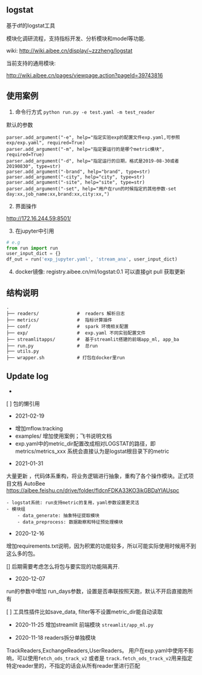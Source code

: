 ##  logstat

基于df的logstat工具

模块化调研流程，支持指标开发、分析模块和model等功能.

wiki: http://wiki.aibee.cn/display/~zzzheng/logstat

当前支持的通用模块:

http://wiki.aibee.cn/pages/viewpage.action?pageId=39743816


## 使用案例

1. 命令行方式 `python run.py -e test.yaml -m test_reader`

默认的参数
```
parser.add_argument("-e", help="指定实验exp的配置文件exp.yaml,可参照exp/exp.yaml", required=True)
parser.add_argument("-m", help="指定要运行的是哪个metric模块", required=True)
parser.add_argument("-d", help="指定运行的日期，格式是2019-08-30或者20190830", type=str)
parser.add_argument("-brand", help="brand", type=str)
parser.add_argument("-city", help="city", type=str)
parser.add_argument("-site", help="site", type=str)
parser.add_argument("-set", help="用户在run的时候指定的其他参数-set day:xx,job_name:xx,brand:xx,city:xx,")
```

2. 界面操作

http://172.16.244.59:8501/




3. 在jupyter中引用

```python
# e.g
from run import run
user_input_dict = {}
df_out = run('exp_jupyter.yaml', 'stream_ana', user_input_dict)
```


4. docker镜像:
registry.aibee.cn/ml/logstat:0.1
可以直接git pull 获取更新


## 结构说明

```
.
├── readers/              #  readers 解析日志
├── metrics/              #  指标计算插件
├── conf/                 #  spark 环境相关配置
├── exp/                  #  exp.yaml 不同实验配置文件
├── streamlitapps/        #  基于streamlit搭建的前端app_ml, app_ba
├── run.py                #  总run
├── utils.py
├── wrapper.sh            # 打包在docker里run

```

## Update log

* 
[ ] 包的懒引用


* 2021-02-19

- 增加mflow.tracking
- examples/ 增加使用案例；飞书说明文档
- exp.yaml中的metric_dir配置改成相对LOGSTAT的路径，即metrics/metrics_xxx 系统会直接认为是logstat根目录下的metric

* 2021-01-31


大量更新 ，代码体系重构，将业务逻辑进行抽象，重构了各个操作模块。正式项目文档 AutoBee https://aibee.feishu.cn/drive/folder/fldcnFDKA33KO3ikGBDaYIAUspc

    - logstat系统: run支持metric的复用，yaml参数设置更灵活
    - 模块组
        - data_generate: 抽象特征提取模块
        - data_preprocess: 数据勘察和特征预处理模块



* 2020-12-16

增加requirements.txt说明，因为积累的功能较多，所以可能实际使用时候用不到这么多的包。

[] 后期需要考虑怎么将包与要实现的功能隔离开.

* 2020-12-07

run的参数中增加 run_days参数，设置是否串联按照天跑，默认不开启直接跑所有

[ ] 工具性插件比如save_data, filter等不设置metric_dir能自动读取

* 2020-11-25 增加streamlit 前端模块 `streamlit/app_ml.py`

* 2020-11-18 readers拆分单独模块

TrackReaders,ExchangeReaders,UserReaders。 用户在exp.yaml中使用不影响，可以使用`fetch_ods_track_v2` 或者是 `track.fetch_ods_track_v2`用来指定特定reader里的，不指定的话会从所有reader里进行匹配

